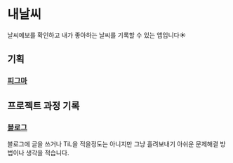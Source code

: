 # 내날씨
날씨예보를 확인하고 내가 좋아하는 날씨를 기록할 수 있는 앱입니다☀️



## 기획
### [피그마](https://www.figma.com/file/SaBmOwzqboOhKdFHXJBZYr/%EB%82%B4%EB%82%A0%EC%94%A8?node-id=0%3A1&t=gIVvaswUrAC5jRpA-1)




## 프로젝트 과정 기록
### [블로그](https://steelzoodev.tistory.com/category/%ED%94%84%EB%A1%9C%EC%A0%9D%ED%8A%B8%20%EA%B8%B0%EB%A1%9D/%EB%82%B4%EB%82%A0%EC%94%A8(OwnWeather))
블로그에 글을 쓰거나 TiL을 적을정도는 아니지만 그냥 흘려보내기 아쉬운 문제해결 방법이나 생각을 적습니다.<br/>
